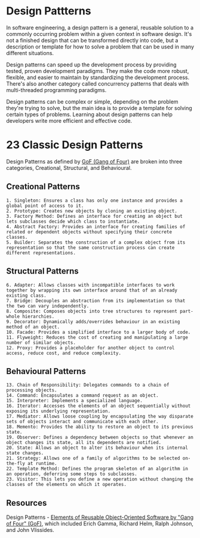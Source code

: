 # Design Pattterns
In software engineering, a design pattern is a general, reusable solution to a commonly occurring problem within a given context in software design. 
It's not a finished design that can be transformed directly into code, but a description or template for how to solve a problem that can be used in many different situations.

Design patterns can speed up the development process by providing tested, proven development paradigms. 
They make the code more robust, flexible, and easier to maintain by standardizing the development process. 
There's also another category called concurrency patterns that deals with multi-threaded programming paradigms.

Design patterns can be complex or simple, depending on the problem they're trying to solve, but the main idea is to provide a template for solving certain types of problems. 
Learning about design patterns can help developers write more efficient and effective code.

# 23 Classic Design Patterns 
Design Patterns as defined by [GoF (Gang of Four)](https://en.wikipedia.org/wiki/Design_Patterns) are broken into three categories, Creational, Structural, and Behavioural.

## Creational Patterns
	1. Singleton: Ensures a class has only one instance and provides a global point of access to it.
	2. Prototype: Creates new objects by cloning an existing object.
	3. Factory Method: Defines an interface for creating an object but lets subclasses decide which class to instantiate.
	4. Abstract Factory: Provides an interface for creating families of related or dependent objects without specifying their concrete classes.
	5. Builder: Separates the construction of a complex object from its representation so that the same construction process can create different representations.

## Structural Patterns
	6. Adapter: Allows classes with incompatible interfaces to work together by wrapping its own interface around that of an already existing class.
	7. Bridge: Decouples an abstraction from its implementation so that the two can vary independently.
	8. Composite: Composes objects into tree structures to represent part-whole hierarchies.
	9. Decorator: Dynamically adds/overrides behaviour in an existing method of an object.
	10. Facade: Provides a simplified interface to a larger body of code.
	11. Flyweight: Reduces the cost of creating and manipulating a large number of similar objects.
	12. Proxy: Provides a placeholder for another object to control access, reduce cost, and reduce complexity.

## Behavioural Patterns
	13. Chain of Responsibility: Delegates commands to a chain of processing objects.
	14. Command: Encapsulates a command request as an object.
	15. Interpreter: Implements a specialized language.
	16. Iterator: Accesses the elements of an object sequentially without exposing its underlying representation.
	17. Mediator: Allows loose coupling by encapsulating the way disparate sets of objects interact and communicate with each other.
	18. Memento: Provides the ability to restore an object to its previous state.
	19. Observer: Defines a dependency between objects so that whenever an object changes its state, all its dependents are notified.
	20. State: Allows an object to alter its behaviour when its internal state changes.
	21. Strategy: Allows one of a family of algorithms to be selected on-the-fly at runtime.
	22. Template Method: Defines the program skeleton of an algorithm in an operation, deferring some steps to subclasses.
	23. Visitor: This lets you define a new operation without changing the classes of the elements on which it operates.

## Resources 
Design Patterns - [Elements of Reusable Object-Oriented Software by "Gang of Four" (GoF)](https://en.wikipedia.org/wiki/Design_Patterns), which included Erich Gamma, Richard Helm, Ralph Johnson, and John Vlissides.
